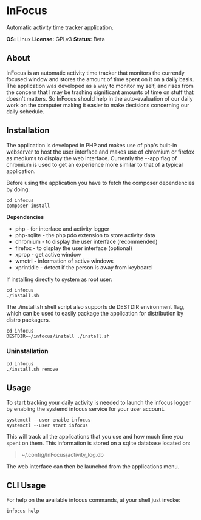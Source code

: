 # InFocus

Automatic activity time tracker application.

**OS:** Linux
**License:** GPLv3
**Status:** Beta

## About

InFocus is an automatic activity time tracker that monitors the currently
focused window and stores the amount of time spent on it on a daily basis.
The application was developed as a way to monitor my self, and rises from
the concern that I may be trashing significant amounts of time on stuff that
doesn't matters. So InFocus should help in the auto-evaluation of our daily
work on the computer making it easier to make decisions concerning our daily
schedule.

## Installation

The application is developed in PHP and makes use of php's built-in webserver
to host the user interface and makes use of chromium or firefox as mediums
to display the web interface. Currently the --app flag of chromium is used
to get an experience more similar to that of a typical application.

Before using the application you have to fetch the composer dependencies by
doing:

```shell
cd infocus
composer install
```

**Dependencies**

* php - for interface and activity logger
* php-sqlite - the php pdo extension to store activity data
* chromium - to display the user interface (recommended)
* firefox - to display the user interface (optional)
* xprop - get active window
* wmctrl - information of active windows
* xprintidle - detect if the person is away from keyboard

If installing directly to system as root user:

```shell
cd infocus
./install.sh
```

The ./install.sh shell script also supports de DESTDIR environment flag, which
can be used to easily package the application for distribution by distro
packagers.

```shell
cd infocus
DESTDIR=~/infocus/install ./install.sh
```

### Uninstallation

```shell
cd infocus
./install.sh remove
```

## Usage

To start tracking your daily activity is needed to launch the infocus logger
by enabling the systemd infocus service for your user account.

```shell
systemctl --user enable infocus
systemctl --user start infocus
```

This will track all the applications that you use and how much time you spent
on them. This information is stored on a sqlite database located on:

> ~/.config/InFocus/activity_log.db

The web interface can then be launched from the applications menu.

## CLI Usage

For help on the available infocus commands, at your shell just invoke:

```shell
infocus help
```
